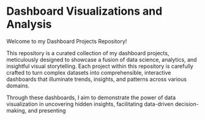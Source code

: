 # Dashboard Visualizations and Analysis

Welcome to my Dashboard Projects Repository!

This repository is a curated collection of my dashboard projects, meticulously designed to showcase a fusion of data science, analytics, and insightful visual storytelling. Each project within this repository is carefully crafted to turn complex datasets into comprehensible, interactive dashboards that illuminate trends, insights, and patterns across various domains.

Through these dashboards, I aim to demonstrate the power of data visualization in uncovering hidden insights, facilitating data-driven decision-making, and presenting
